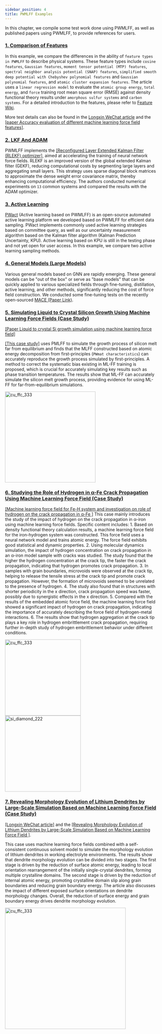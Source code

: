 ```yaml
---
sidebar_position: 4
title: PWMLFF Examples
---
```


In this chapter, we compile some test work done using PWMLFF, as well as published papers using PWMLFF, to provide references for users.

### [1. Comparison of Features](./features.md)

In this example, we compare the differences in the ability of `feature types in PWMLFF` to describe physical systems. These feature types include `cosine features`, `Gaussian features`, `moment tensor potential (MTP) features`, `spectral neighbor analysis potential (SNAP) features`, `simplified smooth deep potential with Chebyshev polynomial features` and `Gaussian polynomial features`, and `atomic cluster expansion features`. The article uses a `linear regression model` to evaluate the `atomic group energy`, `total energy`, and `force` training root mean square error (RMSE) against density functional theory results under `amorphous sulfur systems` and `carbon systems`. For a detailed introduction to the features, please refer to [Feature Wiki](../Appendix-1.md).

More test details can also be found in the [Longxin WeChat article](https://mp.weixin.qq.com/s/JjkivADrvUdOE_C9qCuA9g) and the [[paper Accuracy evaluation of different machine learning force field features]](https://iopscience.iop.org/article/10.1088/1367-2630/acf2bb).

### [2. LKF And ADAM](./LKF%20vs%20Adam.md)

PWMLFF implements the [[Reconfigured Layer Extended Kalman Filter (RLEKF) optimizer]](https://arxiv.org/abs/2212.06989), aimed at accelerating the training of neural network force fields. RLEKF is an improved version of the global extended Kalman filter (GEKF), reducing computational costs by segmenting large layers and aggregating small layers. This strategy uses sparse diagonal block matrices to approximate the dense weight error covariance matrix, thereby enhancing computational efficiency. The authors conducted numerical experiments on `13` common systems and compared the results with the ADAM optimizer.

### [3. Active Learning](./Active%20Learning.md)
[PWact](../active%20learning/README.md) (Active learning based on PWMLFF) is an open-source automated active learning platform we developed based on PWMLFF for efficient data sampling. PWact implements commonly used active learning strategies based on committee query, as well as our uncertainty measurement algorithm based on the Kalman filter algorithm (Kalman Prediction Uncertainty, KPU). Active learning based on KPU is still in the testing phase and not yet open for user access. In this example, we compare two active learning sampling methods.

### [4. General Models (Large Models)](./GNN.md)
Various general models based on GNN are rapidly emerging. These general models can be "out of the box" or serve as "base models" that can be quickly applied to various specialized fields through fine-tuning, distillation, active learning, and other methods, significantly reducing the cost of force field construction. We conducted some fine-tuning tests on the recently open-sourced [MACE (Paper Link)](https://arxiv.org/abs/2401.00096).

### [5. Simulating Liquid to Crystal Silicon Growth Using Machine Learning Force Fields (Case Study)](./Si.md)
[[Paper Liquid to crystal Si growth simulation using machine learning force field]](https://pubs.aip.org/aip/jcp/article/153/7/074501/1064762/Liquid-to-crystal-Si-growth-simulation-using)

[[This case study]](https://pubs.aip.org/aip/jcp/article/153/7/074501/1064762/Liquid-to-crystal-Si-growth-simulation-using) uses PMLFF to simulate the growth process of silicon melt far from equilibrium and finds that the MLFF constructed based on atomic energy decomposition from first-principles (`PWmat characteristics`) can accurately reproduce the growth process simulated by first-principles. A method to correct the systematic bias existing in ML-FF training is proposed, which is crucial for accurately simulating key results such as phase transition temperatures. The results show that ML-FF can accurately simulate the silicon melt growth process, providing evidence for using ML-FF for far-from-equilibrium simulations.

<div>
  <div style={{ display: 'inline-block', marginRight: '10px' }}>
    <img src={require("./pictures/si.gif").default} alt="cu_ffc_333" width="300" />
  </div>
</div>

### [6. Studying the Role of Hydrogen in α-Fe Crack Propagation Using Machine Learning Force Field (Case Study)](./Fe.md)
[[Machine learning force field for Fe-H system and investigation on role of hydrogen on the crack propagation in α-Fe ]](https://www.osti.gov/pages/biblio/1882447-machine-learning-force-field-fe-system-investigation-role-hydrogen-crack-propagation-fe)
This case mainly introduces the study of the impact of hydrogen on the crack propagation in α-iron using machine learning force fields. Specific content includes: 1. Based on density functional theory calculation results, a machine learning force field for the iron-hydrogen system was constructed. This force field uses a neural network model and trains atomic energy. The force field exhibits good statistical and dynamic properties. 2. Using molecular dynamics simulation, the impact of hydrogen concentration on crack propagation in an α-iron model sample with cracks was studied. The study found that the higher the hydrogen concentration at the crack tip, the faster the crack propagation, indicating that hydrogen promotes crack propagation. 3. In samples with grain boundaries, microvoids were observed at the crack tip, helping to release the tensile stress at the crack tip and promote crack propagation. However, the formation of microvoids seemed to be unrelated to the presence of hydrogen. 4. The study also found that in structures with shorter periodicity in the x direction, crack propagation speed was faster, possibly due to synergistic effects in the x direction. 5. Compared with the results of the embedded atomic force field, the machine learning force field showed a significant impact of hydrogen on crack propagation, indicating the importance of accurately describing the force field of hydrogen-metal interactions. 6. The results show that hydrogen aggregation at the crack tip plays a key role in hydrogen embrittlement crack propagation, requiring further in-depth study of hydrogen embrittlement behavior under different conditions.

<div>
  <div style={{ display: 'inline-block', marginRight: '10px' }}>
    <img src={require("./pictures/fe1.gif").default} alt="cu_ffc_333" width="251" />
  </div>
  <div style={{ display: 'inline-block', marginRight: '10px' }}>
    <img src={require("./pictures/fe2.gif").default} alt="si_diamond_222" width="251" />
  </div>
</div>

### [7. Revealing Morphology Evolution of Lithium Dendrites by Large-Scale Simulation Based on Machine Learning Force Field (Case Study)](./Li.md)

[[Longxin WeChat article]](https://mp.weixin.qq.com/s/kapzIrPvL2AcGTUzdHgglg) and the [[Revealing Morphology Evolution of Lithium Dendrites by Large-Scale Simulation Based on Machine Learning Force Field ]](https://iopscience.iop.org/article/10.1088/1367-2630/acf2bb).

This case uses machine learning force fields combined with a self-consistent continuous solvent model to simulate the morphology evolution of lithium dendrites in working electrolyte environments. The results show that dendrite morphology evolution can be divided into two stages. The first stage is driven by the reduction of surface atomic energy, leading to local orientation rearrangement of the initially single-crystal dendrites, forming multiple crystalline domains. The second stage is driven by the reduction of internal atomic energy, promoting crystalline domain slip along grain boundaries and reducing grain boundary energy. The article also discusses the impact of different exposed surface orientations on dendrite morphology changes. Overall, the reduction of surface energy and grain boundary energy drives dendrite morphology evolution.

<div>
  <div style={{ display: 'inline-block', marginRight: '10px' }}>
    <img src={require("./pictures/li.gif").default} alt="cu_ffc_333" width="400" />
  </div>
</div>